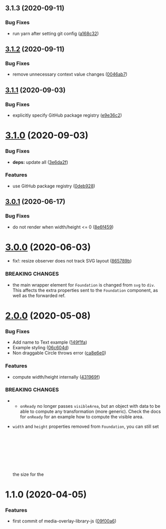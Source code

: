 ## 3.1.3 (2020-09-11)


### Bug Fixes

* run yarn after setting git config ([a168c32](https://github.com/AxisCommunications/media-overlay-library-js/commit/a168c32e235b34be0dd0bb0bbebde97331601570))



## [3.1.2](https://github.com/AxisCommunications/media-overlay-library-js/compare/v3.1.1...v3.1.2) (2020-09-11)


### Bug Fixes

* remove unnecessary context value changes ([0046ab7](https://github.com/AxisCommunications/media-overlay-library-js/commit/0046ab7029cd23e6bcf6a88f60c99d62444a4dcb))



## [3.1.1](https://github.com/AxisCommunications/media-overlay-library-js/compare/v3.1.0...v3.1.1) (2020-09-03)


### Bug Fixes

* explicitly specify GitHub package registry ([e9e36c2](https://github.com/AxisCommunications/media-overlay-library-js/commit/e9e36c2d6ce5b35c64b02fac6b22d69de1a92e96))



# [3.1.0](https://github.com/AxisCommunications/media-overlay-library-js/compare/v3.0.1...v3.1.0) (2020-09-03)


### Bug Fixes

* **deps:** update all ([3e6da2f](https://github.com/AxisCommunications/media-overlay-library-js/commit/3e6da2f2d7ce131e5f511c476af95176d464b972))


### Features

* use GitHub package registry ([0deb928](https://github.com/AxisCommunications/media-overlay-library-js/commit/0deb928046a3cf5b2997aac7a1ec44bf17490d32))



## [3.0.1](https://github.com/AxisCommunications/media-overlay-library-js/compare/v3.0.0...v3.0.1) (2020-06-17)


### Bug Fixes

* do not render when width/height <= 0 ([8e6f459](https://github.com/AxisCommunications/media-overlay-library-js/commit/8e6f459555379bd0573688230bbf8afd74e1dd4e))



# [3.0.0](https://github.com/AxisCommunications/media-overlay-library-js/compare/v2.0.0...v3.0.0) (2020-06-03)


* fix!: resize observer does not track SVG layout ([865789b](https://github.com/AxisCommunications/media-overlay-library-js/commit/865789b1155b92367c97b139ee5732a916cbcdf5))


### BREAKING CHANGES

* the main wrapper element for
`Foundation` is changed from `svg` to `div`.
This affects the extra properties sent to the
`Foundation` component, as well as the forwarded
ref.



# [2.0.0](https://github.com/AxisCommunications/media-overlay-library-js/compare/v1.1.0...v2.0.0) (2020-05-08)


### Bug Fixes

* Add name to Text example ([149f1fa](https://github.com/AxisCommunications/media-overlay-library-js/commit/149f1fa98943258b24b2ba37b5134b2c434ad9e7))
* Example styling ([06c604d](https://github.com/AxisCommunications/media-overlay-library-js/commit/06c604d9a17309f946176a0f4e134ad44ada7d3d))
* Non draggable Circle throws error ([ca8e6e0](https://github.com/AxisCommunications/media-overlay-library-js/commit/ca8e6e0fa2fd5878211cd34e4490d8a36fee58f2))


### Features

* compute width/height internally ([431969f](https://github.com/AxisCommunications/media-overlay-library-js/commit/431969f29800ed8c8e9f83e2c5e9718f198c086f))


### BREAKING CHANGES

*  - `onReady` no longer passes `visibleArea`, but an object with
   data to be able to compute any transformation (more generic).
   Check the docs for `onReady` for an example how to compute the
   visible area.
 - `width` and `height` properties removed from `Foundation`,
   you can still set the size for the <svg> element via CSS
   (if auto size does not work for you).



# 1.1.0 (2020-04-05)


### Features

* first commit of media-overlay-library-js ([09f00a6](https://github.com/AxisCommunications/media-overlay-library-js/commit/09f00a6be745e2e4fdc95fe004d33e7c141de29c))



